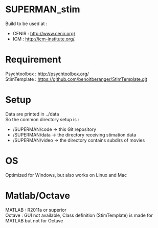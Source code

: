 # SUPERMAN_stim
Build to be used at :
- CENIR : http://www.cenir.org/
- ICM : http://icm-institute.org/.

# Requirement
Psychtoolbox : http://psychtoolbox.org/  
StimTemplate : https://github.com/benoitberanger/StimTemplate.git  

# Setup
Data are printed in ../data  
So the common directory setup is :  
- /SUPERMAN/code  -> this Git repository  
- /SUPERMAN/data  -> the directory receiving stimation data  
- /SUPERMAN/video -> the directory contains subdirs of movies


# OS
Optimized for Windows, but also works on Linux and Mac  

# Matlab/Octave
MATLAB  : R2011a or superior  
Octave  : GUI not available, Class definition (StimTemplate) is made for MATLAB but not for Octave  
